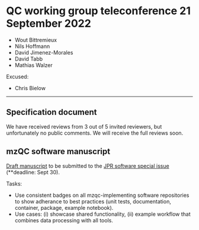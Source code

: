 # QC working group teleconference 21 September 2022

- Wout Bittremieux
- Nils Hoffmann
- David Jimenez-Morales
- David Tabb
- Mathias Walzer

Excused:

- Chris Bielow

---

## Specification document

We have received reviews from 3 out of 5 invited reviewers, but unfortunately no public comments. We will receive the full reviews soon.

## mzQC software manuscript

[Draft manuscript](https://docs.google.com/document/d/1d-Il6MYJ5zQ-8UpabHe84L3Vau7bzuu5UZlTieGT2Js/edit?usp=sharing) to be submitted to the [JPR software special issue](https://axial.acs.org/2022/01/04/call-for-papers-third-special-issue-on-software-tools-and-resources/) (**deadline: Sept 30).

Tasks:

- Use consistent badges on all mzqc-implementing software repositories to show adherance to best practices (unit tests, documentation, container, package, example notebook).
- Use cases: (i) showcase shared functionality, (ii) example workflow that combines data processing with all tools.
